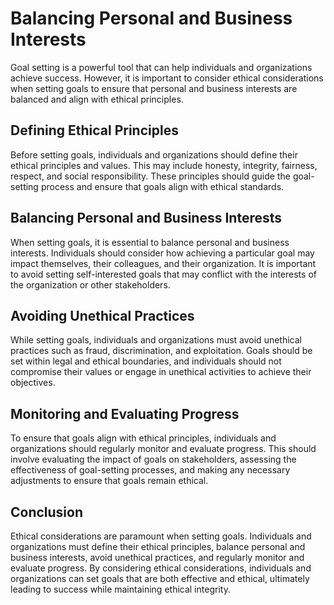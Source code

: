 Balancing Personal and Business Interests
=============================================================================================

Goal setting is a powerful tool that can help individuals and organizations achieve success. However, it is important to consider ethical considerations when setting goals to ensure that personal and business interests are balanced and align with ethical principles.

Defining Ethical Principles
---------------------------

Before setting goals, individuals and organizations should define their ethical principles and values. This may include honesty, integrity, fairness, respect, and social responsibility. These principles should guide the goal-setting process and ensure that goals align with ethical standards.

Balancing Personal and Business Interests
-----------------------------------------

When setting goals, it is essential to balance personal and business interests. Individuals should consider how achieving a particular goal may impact themselves, their colleagues, and their organization. It is important to avoid setting self-interested goals that may conflict with the interests of the organization or other stakeholders.

Avoiding Unethical Practices
----------------------------

While setting goals, individuals and organizations must avoid unethical practices such as fraud, discrimination, and exploitation. Goals should be set within legal and ethical boundaries, and individuals should not compromise their values or engage in unethical activities to achieve their objectives.

Monitoring and Evaluating Progress
----------------------------------

To ensure that goals align with ethical principles, individuals and organizations should regularly monitor and evaluate progress. This should involve evaluating the impact of goals on stakeholders, assessing the effectiveness of goal-setting processes, and making any necessary adjustments to ensure that goals remain ethical.

Conclusion
----------

Ethical considerations are paramount when setting goals. Individuals and organizations must define their ethical principles, balance personal and business interests, avoid unethical practices, and regularly monitor and evaluate progress. By considering ethical considerations, individuals and organizations can set goals that are both effective and ethical, ultimately leading to success while maintaining ethical integrity.
